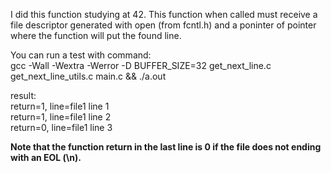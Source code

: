 I did this function studying at 42. This function when called must receive a file descriptor generated with open (from fcntl.h) and a poninter of pointer where the function will put the found line.

You can run a test with command:\
gcc -Wall -Wextra -Werror -D BUFFER_SIZE=32 get_next_line.c get_next_line_utils.c main.c && ./a.out

result:\
return=1, line=file1 line 1\
return=1, line=file1 line 2\
return=0, line=file1 line 3

**Note that the function return in the last line is 0 if the file does not ending with an EOL (\\n).**
